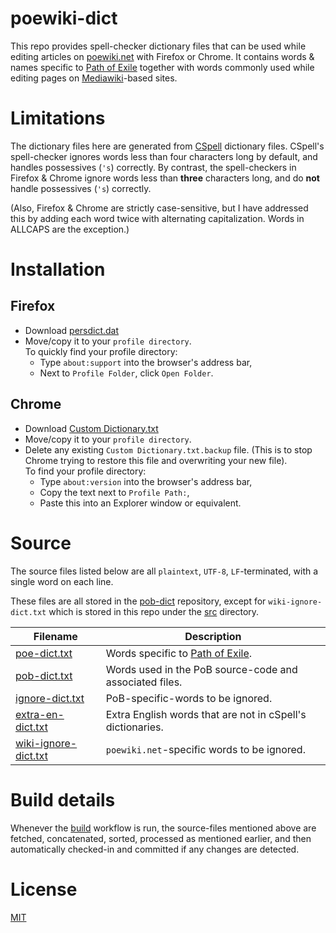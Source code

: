 
# poewiki-dict

This repo provides spell-checker dictionary files that can be used while editing articles on [poewiki.net](https://www.poewiki.net) with Firefox or Chrome.  It contains words & names specific to [Path of Exile](https://www.pathofexile.com) together with words commonly used while editing pages on [Mediawiki](https://www.mediawiki.org)-based sites.

# Limitations

The dictionary files here are generated from [CSpell](https://www.github.com/streetsidesoftware/cspell) dictionary files.  CSpell's spell-checker ignores words less than four characters long by default, and handles possessives (`'s`) correctly.  By contrast, the spell-checkers in Firefox & Chrome ignore words less than **three** characters long, and do **not** handle possessives (`'s`) correctly.

(Also, Firefox & Chrome are strictly case-sensitive, but I have addressed this by adding each word twice with alternating capitalization.  Words in ALLCAPS are the exception.)

# Installation

## Firefox
* Download [persdict.dat](https://raw.githubusercontent.com/Nightblade/poewiki-dict/main/persdict.dat) 
* Move/copy it to your `profile directory`.  
	To quickly find your profile directory:
	* Type `about:support` into the browser's address bar,
	* Next to `Profile Folder`, click `Open Folder`.

## Chrome
* Download [Custom Dictionary.txt](https://raw.githubusercontent.com/Nightblade/poewiki-dict/main/Custom%20Dictionary.txt) 
* Move/copy it to your `profile directory`.
* Delete any existing `Custom Dictionary.txt.backup` file.  (This is to stop Chrome trying to restore this file and overwriting your new file).  
	To find your profile directory:
	* Type `about:version` into the browser's address bar,
	* Copy the text next to `Profile Path:`,
	* Paste this into an Explorer window or equivalent.


# Source

The source files listed below are all `plaintext`, `UTF-8`, `LF`-terminated, with a single word on each line.

These files are all stored in the [pob-dict](https://www.github.com/Nightblade/pob-dict) repository, except for `wiki-ignore-dict.txt` which is stored in this repo under the [src](src) directory.

| Filename                       | Description
| ------------------------------ | -----------
| [poe-dict.txt](https://www.github.com/Nightblade/blob/main/pob-dict) | Words specific to [Path of Exile](https://www.pathofexile.com/).
| [pob-dict.txt](https://www.github.com/Nightblade/pob-dict/blob/main/pob-dict.txt) | Words used in the PoB source-code and associated files.
| [ignore-dict.txt](https://www.github.com/Nightblade/pob-dict/blob/main/ignore-dict.txt) | PoB-specific-words to be ignored.
| [extra-en-dict.txt](https://github.com/Nightblade/pob-dict/blob/main/extra-en-dict.txt) | Extra English words that are not in cSpell's dictionaries.
| [wiki-ignore-dict.txt](src/wiki-ignore-dict.txt) | `poewiki.net`-specific words to be ignored.


# Build details 

Whenever the [build](https://github.com/Nightblade/poewiki-dict/actions/workflows/build.yml) workflow is run, the source-files mentioned above are fetched, concatenated, sorted, processed as mentioned earlier, and then automatically checked-in and committed if any changes are detected.


# License

[MIT](https://opensource.org/licenses/MIT)
